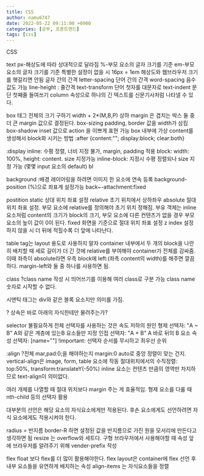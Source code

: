 ```yaml
---
title: CSS
author: namu6747
date: 2022-05-22 09:11:00 +0900
categories: [공부, 프론트엔드]
tags: [css]
---
```


CSS

text
px-해상도에 따라 상대적으로 달라짐
%-부모 요소의 글자 크기를 기준
em-부모 요소의 글자 크기를 기준
특별한 설정이 없을 시
16px = 1em
해상도와 웹브라우저 크기를 헷갈리면 안됨
글자 간의 간격 letter-spacing 
단어 간의 간격 word-spacing 
음수 값도 가능
line-height : 줄간격
text-transform 단어 첫자를 대문자로
text-indent 문단 첫째줄 들여쓰기
column 속성으로 하나의 긴 텍스트를 신문기사처럼 나타낼 수 있다.

box
태그 전체의 크기 구하기
width + 2*(M,B,P)
상하 margin 은 겹치는 박스 둘 중 더 큰 margin 값으로 결정된다.
box-sizing padding, border 값을 width가 삼킴
box-shadow inset 값으로 action 을 이쁘게 표현 가능
box 내부에 가상 content를 생성해서 block화 시키는 방법 
:after {content:""; display:block; clear:both}

:display
inline: 수평 정렬, 너비 지정 불가, margin, padding 적용
block: width: 100%, height: content. size 지정가능
inline-block: 지정시 수평 정렬되나 size 지정 가능 (몇몇 input 요소의 default)
bl

background
:배경 레이어링을 하려면 이미지 한 요소에 연속 등록
background-position (%)으로  좌표계 설정가능
back~-attachment:fixed

postition
static 상대 위치 좌표 설정
relative 초기 위치에서 상하좌우
absolute 절대 위치 좌표 설정. 부모 요소에 relative를 정의해야 초기 위치 정해짐. 
 부유 객체는 inline 요소처럼 content의 크기가 block의 크기, 
 부모 요소에 다른 컨텐츠가 없을 경우 부모 요소의  높이 값이 0이 된다.
fixed 화면을 기준으로 절대 위치 좌표 설정
z index 설정하지 않을 시
더 뒤에 적힐수록 더 앞에 나타난다.

table tag는 layout 용도로 사용하지 말자
container 내부에서 두 개의 block을 나란히 배치할 때 
세로 길이가 더 긴 것에 relative를 부여해야 container가 전체를 감싸줌.
이때 좌측이 absolute라면 우측 block에 left:(좌측 content의 width)를 해주면 깔끔하다.
margin-left와 둘 중 하나를 사용하면 됨.


class
?class name 작성 시 띄어쓰기를 이용해 여러 class로 구분 가능
class name 숫자로 시작할 수 없다.

시맨틱 태그는 div와 같은 블록 요소지만 의미를 가짐.

? 상속은 바로 아래의 자식한테만 물려주는가?


selector
불필요하게 전체 선택자를 사용하는 것은 속도 저하의 원인
형제 선택자: "A ~ B" A와 같은 계층에 있는B 요소들만 지정
인접 선택자: "A + B" A 바로 뒤의 B 요소
속성 선택자: [name=""]
!important: 선택자 순서를 무시하고 최우선 순위

:align
?전체 mar,pad:0;을 해야하는지 margin:0 auto로 중앙 정렬이 맞는 건지.
vertical-align은 image, form, table 요소에 작동
절대위치에서의 수직정렬: top:50%, transform:translateY(-50%)
inline 요소는 컨텐츠 만큼의 영역만 차지하므로 text-align이 의미없다.

여러 개체를 나열할 때 절대 위치보다 margin 주는 게 효율적임.
형제 요소를 다룰 때 nth-child 등의 선택자 활용

대부분의 선언은 해당 요소의 자식요소에게만 적용된다.
후손 요소에게도 선언하려면 자식 요소에게도 적용시켜야 한다.

radius = 반지름 border-R 하면 설정된 값을 반지름으로 가진 원을 모서리에 만든다고 생각하면 됨
resize 는 overflow와 세트다.
구형 브라우저에서 사용해야할 때 속성 앞에 브라우저를 알려주기 위해 vender-prefix 작성

flex
float 보다 flex를 더 많이 활용해야한다.
flex layout은 container에 flex 선언 후 내부 요소들을 유연하게 배치하는 속성
align-items 는 자식요소들을 정렬





